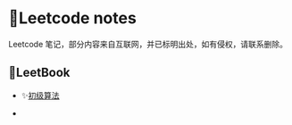 # :sparkling_heart:Leetcode notes
Leetcode 笔记，部分内容来自互联网，并已标明出处，如有侵权，请联系删除。

## :blue_book:LeetBook

- :sparkles:[初级算法](https://github.com/LiLittleCat/leetcode-solutions/blob/master/leetbook/top-interview-questions-easy.md)

- 